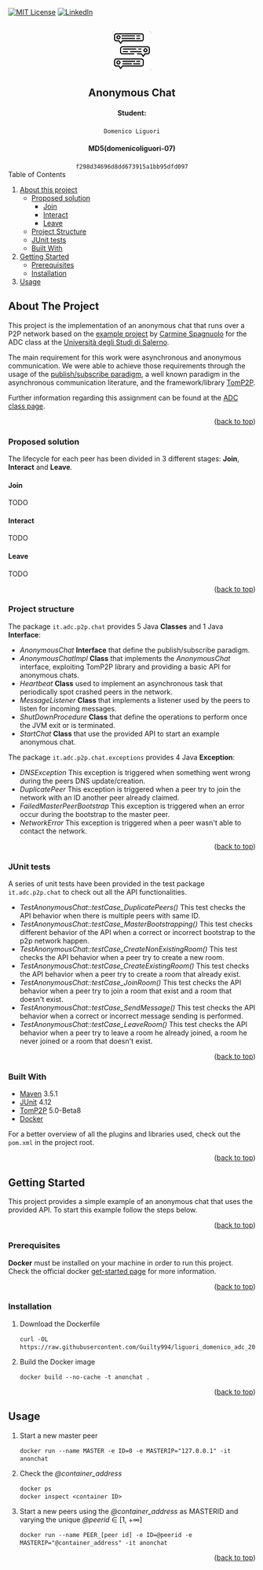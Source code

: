 <div id="top"></div>


<!-- PROJECT SHIELDS -->
[![MIT License][license-shield]][license-url]
[![LinkedIn][linkedin-shield]][linkedin-url]


<!-- PROJECT LOGO -->
<br />
<div align="center">
  <a href="https://github.com/othneildrew/Best-README-Template">
    <img src="images/LOGO.png" alt="Logo" width="80" height="80">
  </a>

<h2 align="center">Anonymous Chat</h2>
  <h4>Student: </h4> <code>Domenico Liguori</code>
  <h4>MD5(domenicoliguori-07)</h4> <code>f298d34696d8dd673915a1bb95dfd097</code>
</div>



<!-- TABLE OF CONTENTS -->

  <summary>Table of Contents</summary>
  <ol>
    <li>
      <a href="#about-the-project">About this project</a>
      <ul>
        <li><a href="#proposed-solution">Proposed solution</a>
            <ul>
                <li><a href="#join">Join</a>
                <li><a href="#interact">Interact</a>
                <li><a href="#leave">Leave</a>
            </ul>
        </li>
        <li><a href="#project-structure">Project Structure</a></li>
        <li><a href="#junit-tests">JUnit tests</a></li>
        <li><a href="#built-with">Built With</a></li>
      </ul>
    </li>
    <li>
      <a href="#getting-started">Getting Started</a>
      <ul>
        <li><a href="#prerequisites">Prerequisites</a></li>
        <li><a href="#installation">Installation</a></li>
      </ul>
    </li>
    <li><a href="#usage">Usage</a></li>
  </ol>



<!-- ABOUT THE PROJECT -->
## About The Project

This project is the implementation of an anonymous chat that runs over a P2P network based on the [example project](https://github.com/spagnuolocarmine/p2ppublishsubscribe) by [Carmine Spagnuolo](https://github.com/spagnuolocarmine) for the ADC class at the [Università degli Studi di Salerno](https://www.unisa.it/).

The main requirement for this work were asynchronous and anonymous communication. We were able to achieve those requirements through the usage of the [publish/subscribe paradigm](https://www.pubnub.com/learn/glossary/what-is-publish-subscribe/), a well known paradigm in the asynchronous communication literature, and the framework/library [TomP2P](https://tomp2p.net/).

Further information regarding this assignment can be found at the [ADC class page](https://spagnuolocarmine.github.io/adc.html).

<p align="right">(<a href="#top">back to top</a>)</p>

### Proposed solution

The lifecycle for each peer has been divided in 3 different stages: **Join**, **Interact** and **Leave**.

#### Join

TODO

#### Interact

TODO

#### Leave

TODO

<p align="right">(<a href="#top">back to top</a>)</p>

### Project structure

The package `it.adc.p2p.chat` provides 5 Java **Classes** and 1 Java **Interface**:

* _AnonymousChat_ **Interface** that define the publish/subscribe paradigm.
* _AnonymousChatImpl_ **Class** that implements the _AnonymousChat_ interface, exploiting TomP2P library and providing a basic API for anonymous chats. 
* _Heartbeat_ **Class** used to implement an asynchronous task that periodically spot crashed peers in the network.
* _MessageListener_ **Class** that implements a listener used by the peers to listen for incoming messages.
* _ShutDownProcedure_ **Class** that define the operations to perform once the JVM exit or is terminated.
* _StartChat_ **Class** that use the provided API to start an example anonymous chat.

The package `it.adc.p2p.chat.exceptions` provides 4 Java **Exception**:

* _DNSException_ This exception is triggered when something went wrong during the peers DNS update/creation.
* _DuplicatePeer_ This exception is triggered when a peer try to join the network with an ID another peer already claimed.
* _FailedMasterPeerBootstrap_ This exception is triggered when an error occur during the bootstrap to the master peer.
* _NetworkError_ This exception is triggered when a peer wasn't able to contact the network.

<p align="right">(<a href="#top">back to top</a>)</p>

### JUnit tests

A series of unit tests have been provided in the test package `it.adc.p2p.chat` to check out all the API functionalities.

* _TestAnonymousChat::testCase_DuplicatePeers()_ This test checks the API behavior when there is multiple peers with same ID.
* _TestAnonymousChat::testCase_MasterBootstrapping()_ This test checks different behavior of the API when a correct or incorrect bootstrap to the p2p network happen.
* _TestAnonymousChat::testCase_CreateNonExistingRoom()_ This test checks the API behavior when a peer try to create a new room.
* _TestAnonymousChat::testCase_CreateExistingRoom()_ This test checks the API behavior when a peer try to create a room that already exist.
* _TestAnonymousChat::testCase_JoinRoom()_ This test checks the API behavior when a peer try to join a room that exist and a room that doesn't exist.
* _TestAnonymousChat::testCase_SendMessage()_ This test checks the API behavior when a correct or incorrect message sending is performed.
* _TestAnonymousChat::testCase_LeaveRoom()_ This test checks the API behavior when a peer try to leave a room he already joined, a room he never joined or a room that doesn't exist.

<p align="right">(<a href="#top">back to top</a>)</p>

### Built With

* [Maven](https://maven.apache.org/) 3.5.1
* [JUnit](https://junit.org/) 4.12
* [TomP2P](https://tomp2p.net/) 5.0-Beta8
* [Docker](https://www.docker.com/) 

For a better overview of all the plugins and libraries used, check out the `pom.xml` in the project root.

<p align="right">(<a href="#top">back to top</a>)</p>

<!-- GETTING STARTED -->
## Getting Started

This project provides a simple example of an anonymous chat that uses the provided API. To start this example follow the steps below.

<p align="right">(<a href="#top">back to top</a>)</p>

### Prerequisites

**Docker** must be installed on your machine in order to run this project.
Check the official docker [get-started page](https://docs.docker.com/get-started/) for more information.

<p align="right">(<a href="#top">back to top</a>)</p>

### Installation

1. Download the Dockerfile
   ```
   curl -OL https://raw.githubusercontent.com/Guilty994/liguori_domenico_adc_2021/master/Dockerfile
   ```
2. Build the Docker image
   ```
   docker build --no-cache -t anonchat .
   ```

<p align="right">(<a href="#top">back to top</a>)</p>


<!-- USAGE EXAMPLES -->
## Usage

<!-- docker run --name PEER_1 -e ID=1 -e MASTERIP="172.17.0.2" -it anonchat -->

1. Start a new master peer
   ```
   docker run --name MASTER -e ID=0 -e MASTERIP="127.0.0.1" -it anonchat
   ```
2. Check the _@container_address_
   ```
   docker ps
   docker inspect <container ID>
   ```
3. Start a new peers using the _@container_address_ as MASTERID and varying the unique _@peerid_ ∈ [1, +∞]
    ```
   docker run --name PEER_[peer id] -e ID=@peerid -e MASTERIP="@container_address" -it anonchat
   ```
<p align="right">(<a href="#top">back to top</a>)</p>

<!-- MARKDOWN LINKS & IMAGES -->
[license-shield]: https://img.shields.io/github/license/othneildrew/Best-README-Template.svg?style=for-the-badge
[license-url]: https://github.com/Guilty994/liguori_domenico_adc_2021/blob/master/LICENSE.txt
[linkedin-shield]: https://img.shields.io/badge/-LinkedIn-black.svg?style=for-the-badge&logo=linkedin&colorB=555
[linkedin-url]: https://www.linkedin.com/in/domenico-liguori-1435a8215/
